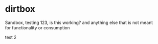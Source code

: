# dirtbox
Sandbox, testing 123, is this working? and anything else that is not meant for functionality or consumption

test 2

